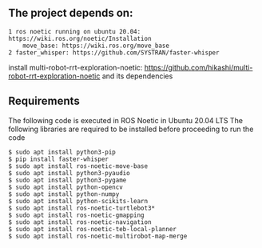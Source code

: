 ## The project depends on:

    1 ros noetic running on ubuntu 20.04: https://wiki.ros.org/noetic/Installation
        move_base: https://wiki.ros.org/move_base
    2 faster_whisper: https://github.com/SYSTRAN/faster-whisper

install multi-robot-rrt-exploration-noetic: https://github.com/hikashi/multi-robot-rrt-exploration-noetic and its dependencies



## Requirements
The following code is executed in ROS Noetic in Ubuntu 20.04 LTS
The following libraries are required to be installed before proceeding to run the code

    $ sudo apt install python3-pip
    $ pip install faster-whisper
    $ sudo apt install ros-noetic-move-base
    $ sudo apt install python3-pyaudio
    $ sudo apt install python3-pygame
    $ sudo apt install python-opencv
    $ sudo apt install python-numpy
    $ sudo apt install python-scikits-learn
    $ sudo apt install ros-noetic-turtlebot3*
    $ sudo apt install ros-noetic-gmapping
    $ sudo apt install ros-noetic-navigation
    $ sudo apt install ros-noetic-teb-local-planner
    $ sudo apt install ros-noetic-multirobot-map-merge
